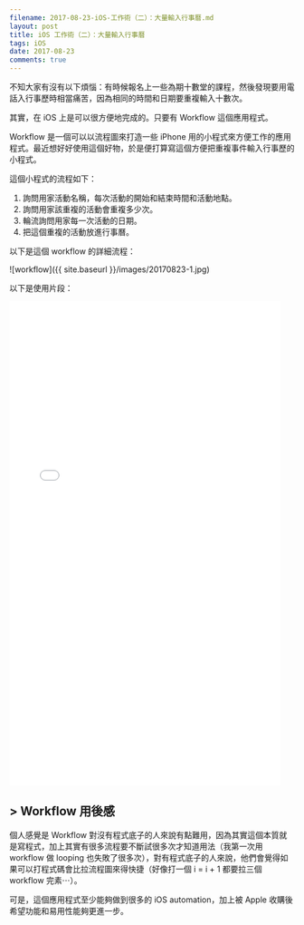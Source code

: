 ```yaml
---
filename: 2017-08-23-iOS-工作術（二）：大量輸入行事曆.md
layout: post
title: iOS 工作術（二）：大量輸入行事曆
tags: iOS
date: 2017-08-23
comments: true
---
```

不知大家有沒有以下煩惱：有時候報名上一些為期十數堂的課程，然後發現要用電話入行事歷時相當痛苦，因為相同的時間和日期要重複輸入十數次。

其實，在 iOS 上是可以很方便地完成的。只要有 Workflow 這個應用程式。

Workflow 是一個可以以流程圖來打造一些 iPhone 用的小程式來方便工作的應用程式。最近想好好使用這個好物，於是便打算寫這個方便把重複事件輸入行事歷的小程式。

這個小程式的流程如下：

1. 詢問用家活動名稱，每次活動的開始和結束時間和活動地點。
2. 詢問用家該重複的活動會重複多少次。
3. 輪流詢問用家每一次活動的日期。
4. 把這個重複的活動放進行事曆。

以下是這個 workflow 的詳細流程：

![workflow]({{ site.baseurl }}/images/20170823-1.jpg)

以下是使用片段：

<iframe width="480" height="854" src="{{ side.baseurl }}/images/20170823-1.MOV" volume="0" frameborder="0"> </iframe>

## > Workflow 用後感

個人感覺是 Workflow 對沒有程式底子的人來說有點難用，因為其實這個本質就是寫程式，加上其實有很多流程要不斷試很多次才知道用法（我第一次用 workflow 做 looping 也失敗了很多次），對有程式底子的人來說，他們會覺得如果可以打程式碼會比拉流程圖來得快捷（好像打一個 i = i + 1 都要拉三個 workflow 完素⋯）。

可是，這個應用程式至少能夠做到很多的 iOS automation，加上被 Apple 收購後希望功能和易用性能夠更進一步。
